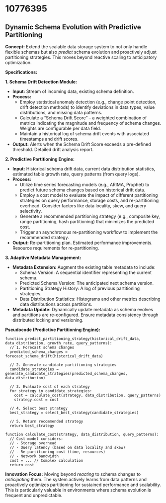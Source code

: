 # 10776395

## Dynamic Schema Evolution with Predictive Partitioning

**Concept:** Extend the scalable data storage system to not only handle flexible schemas but also *predict* schema evolution and proactively adjust partitioning strategies. This moves beyond reactive scaling to anticipatory optimization.

**Specifications:**

**1. Schema Drift Detection Module:**

*   **Input:** Stream of incoming data, existing schema definition.
*   **Process:**
    *   Employ statistical anomaly detection (e.g., change point detection, drift detection methods) to identify deviations in data types, value distributions, and missing data patterns.
    *   Calculate a “Schema Drift Score” – a weighted combination of metrics indicating the magnitude and frequency of schema changes.  Weights are configurable per data field.
    *   Maintain a historical log of schema drift events with associated timestamps and drift scores.
*   **Output:**  Alerts when the Schema Drift Score exceeds a pre-defined threshold.  Detailed drift analysis report.

**2. Predictive Partitioning Engine:**

*   **Input:** Historical schema drift data, current data distribution statistics, estimated table growth rate, query patterns (from query logs).
*   **Process:**
    *   Utilize time series forecasting models (e.g., ARIMA, Prophet) to predict future schema changes based on historical drift data.
    *   Employ a cost model to evaluate the impact of different partitioning strategies on query performance, storage costs, and re-partitioning overhead.  Consider factors like data locality, skew, and query selectivity.
    *   Generate a recommended partitioning strategy (e.g., composite key, range partitioning, hash partitioning) that minimizes the predicted cost.
    *   Trigger an asynchronous re-partitioning workflow to implement the recommended strategy.
*   **Output:** Re-partitioning plan.  Estimated performance improvements.  Resource requirements for re-partitioning.

**3. Adaptive Metadata Management:**

*   **Metadata Extension:** Augment the existing table metadata to include:
    *   Schema Version: A sequential identifier representing the current schema.
    *   Predicted Schema Version: The anticipated next schema version.
    *   Partitioning Strategy History: A log of previous partitioning strategies.
    *   Data Distribution Statistics: Histograms and other metrics describing data distributions across partitions.
*   **Metadata Update:** Dynamically update metadata as schema evolves and partitions are re-configured.  Ensure metadata consistency through distributed locking and versioning.

**Pseudocode (Predictive Partitioning Engine):**

```
function predict_partitioning_strategy(historical_drift_data, data_distribution, growth_rate, query_patterns):
  // 1. Forecast schema changes
  predicted_schema_changes = forecast_schema_drift(historical_drift_data)

  // 2. Generate candidate partitioning strategies
  candidate_strategies = generate_candidate_strategies(predicted_schema_changes, data_distribution)

  // 3. Evaluate cost of each strategy
  for strategy in candidate_strategies:
    cost = calculate_cost(strategy, data_distribution, query_patterns)
    strategy.cost = cost

  // 4. Select best strategy
  best_strategy = select_best_strategy(candidate_strategies)

  // 5. Return recommended strategy
  return best_strategy

function calculate_cost(strategy, data_distribution, query_patterns):
  // Cost model considers:
  // - Storage overhead
  // - Query latency (based on data locality and skew)
  // - Re-partitioning cost (time, resources)
  // - Network bandwidth
  cost = ... // Complex calculation
  return cost
```

**Innovation Focus:**  Moving beyond *reacting* to schema changes to *anticipating* them.  The system actively learns from data patterns and proactively optimizes partitioning for sustained performance and scalability. This is particularly valuable in environments where schema evolution is frequent and unpredictable.